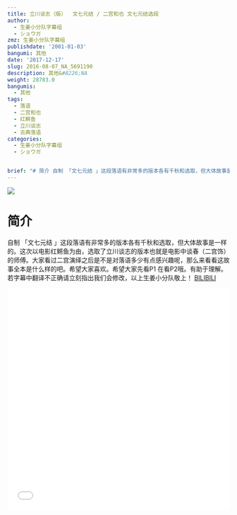```yaml
---
title: 立川谈志（版）  文七元结 / 二宫和也 文七元结选段
author:
  - 生姜小分队字幕组
  - ショウガ
zmz: 生姜小分队字幕组
publishdate: '2001-01-03'
bangumi: 其他
date: '2017-12-17'
slug: 2016-08-07_NA_5691190
description: 其他&#8226;NA
weight: 28783.0
bangumis:
  - 其他
tags:
  - 落语
  - 二宫和也
  - 红鳉鱼
  - 立川谈志
  - 古典落语
categories:
  - 生姜小分队字幕组
  - ショウガ


brief: "# 简介 自制 「文七元结 」这段落语有非常多的版本各有千秋和选取，但大体故事是一样的。这次以电影红鳉鱼为由，选取了立川谈志的版本也就是电影中谈春（二宫饰）的师傅。大家看过二宫演绎之后是不是对落语多少有点感兴趣呢，那么来看看这故事全本是什么样的吧。希望大家喜欢。希望大家先看P1 在看P2哦。有助于理解。 若字幕中翻译不正确请立刻指出我们会修改，以上生姜小分队敬上！"
---
```

![](https://i.imgur.com/znhH2wE.png)
# 简介  
自制 「文七元结 」这段落语有非常多的版本各有千秋和选取，但大体故事是一样的。这次以电影红鳉鱼为由，选取了立川谈志的版本也就是电影中谈春（二宫饰）的师傅。大家看过二宫演绎之后是不是对落语多少有点感兴趣呢，那么来看看这故事全本是什么样的吧。希望大家喜欢。希望大家先看P1 在看P2哦。有助于理解。
若字幕中翻译不正确请立刻指出我们会修改，以上生姜小分队敬上！ 
  [BILIBILI](https://www.bilibili.com/video/av5691190/)

<div class="vcontainer">  <iframe class="video" src="//www.bilibili.com/blackboard/player.html?aid=5691190" width="100%" height="500" frameborder="0" allowfullscreen="allowfullscreen"></iframe></div>
